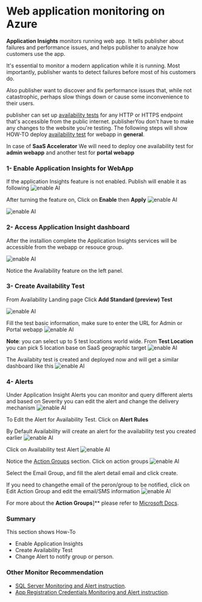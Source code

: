 # Web application monitoring on Azure

**Application Insights** monitors running web app. It tells publisher about failures and performance issues, and helps publisher to analyze how customers use the app.

It's essential to monitor a modern application while it is running. Most importantly, publisher wants to detect failures before most of his customers do. 

Also publisher want to discover and fix performance issues that, while not catastrophic, perhaps slow things down or cause some inconvenience to their users. 

publisher can set up [availability tests](https://docs.microsoft.com/en-us/azure/azure-monitor/app/monitor-web-app-availability) for any HTTP or HTTPS endpoint that's accessible from the public internet. publisherYou don't have to make any changes to the website you're testing. The following steps will show HOW-TO deploy [availability test](https://docs.microsoft.com/en-us/azure/azure-monitor/app/monitor-web-app-availability) for webapp in **general**. 

In case of **SaaS Accelerator** We will need to deploy one availability test for **admin webapp** and another test for **portal webapp** 


### 1- Enable Application Insights for WebApp
If the application Insights feature is not enabled. Publish will enable it as following ![enable AI](images/monitoring/webapp/webapp_1.png)

After turning the feature on, Click on **Enable** then **Apply**
![enable AI](images/monitoring/webapp/webapp_2.png)

![enable AI](images/monitoring/webapp/webapp_2_2.png)


### 2- Access Application Insight dashboard
After the installion complete the Application Insights services will be accessible from the webapp or resouce group.

![enable AI](images/monitoring/webapp/webapp_3.png)

Notice the Availability feature on the left panel.

### 3- Create Availability Test
From Availability Landing page Click **Add Standard (preview) Test** 

![enable AI](images/monitoring/webapp/webapp_4.png)

Fill the test basic information, make sure to enter the URL for Admin or Portal webapp 
![enable AI](images/monitoring/webapp/webapp_5.png)

**Note**: you can select up to 5 test locations world wide.  From **Test Location** you can pick 5 location base on SaaS geographic target
![enable AI](images/monitoring/webapp/webapp_6.png)


The Availabity test is  created and deployed now and will get a similar dashboard like this
![enable AI](images/monitoring/webapp/webapp_7.png)


### 4- Alerts
Under Application Insight Alerts you can monitor and query different alerts and based on Severity you can edit the alert and change the delivery mechanism 
![enable AI](images/monitoring/webapp/webapp_8.png)


To Edit the Alert for Availability Test. Click on **Alert Rules**

By Default Availability will create an alert for the availability test you created earlier
![enable AI](images/monitoring/webapp/webapp_9.png)

Click on Availability test Alert 
![enable AI](images/monitoring/webapp/webapp_10.png)

Notice the [Action Groups](https://docs.microsoft.com/en-us/azure/azure-monitor/alerts/action-groups) section. Click on action groups
![enable AI](images/monitoring/webapp/webapp_11.png)

Select the Email Group, and fill the alert detail email and click create.

If you need to changethe email of the peron/group to be notified, click on Edit Action Group and edit the email/SMS information
![enable AI](images/monitoring/webapp/webapp_12.png)


For more about the **Action Groups**]** please refer to [Microsoft Docs](https://docs.microsoft.com/en-us/azure/azure-monitor/alerts/action-groups).



### Summary
This section shows How-To 
- Enable Application Insights
- Create Availability Test
- Change Alert to notify group or person.

### Other Monitor Recommendation
- [SQL Server Monitoring and Alert instruction](./docs/WebApp-Monitoring.md).
- [App Registration Credentials Monitoring and Alert instruction](./docs/WebApp-Monitoring.md).
